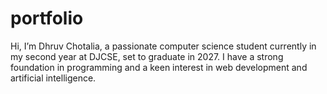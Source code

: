 # portfolio
Hi, I’m Dhruv Chotalia, a passionate computer science student currently in my second year at DJCSE, set to graduate in 2027. I have a strong foundation in programming and a keen interest in web development and artificial intelligence.

